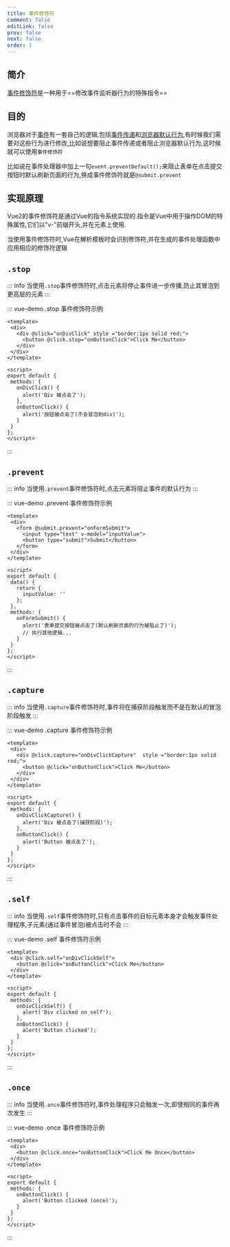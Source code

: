 ```yaml
---
title: 事件修饰符
comment: false
editLink: false
prev: false
next: false
order: 1
---
```


## 简介

[事件修饰符](https://cn.vuejs.org/guide/essentials/event-handling.html#event-modifiers)是一种用于==修改事件监听器行为的特殊指令==

## 目的

浏览器对于[事件](https://developer.mozilla.org/zh-CN/docs/Web/API/Event)有一套自己的逻辑,包括[事件传递](../javascript/事件.md#事件传递)和[浏览器默认行为](../javascript/事件.md#浏览器默认行为),有时候我们需要对这些行为进行修改,比如说想要阻止事件传递或者阻止浏览器默认行为,这时候就可以使用``事件修饰符``

比如说在事件处理器中加上一句```event.preventDefault();```来阻止表单在点击提交按钮时默认刷新页面的行为,换成事件修饰符就是```@submit.prevent```


## 实现原理

Vue2的事件修饰符是通过Vue的指令系统实现的.指令是Vue中用于操作DOM的特殊属性,它们以"v-"前缀开头,并在元素上使用.

当使用事件修饰符时,Vue在解析模板时会识别修饰符,并在生成的事件处理函数中应用相应的修饰符逻辑


## ``.stop``


::: info
当使用``.stop``事件修饰符时,点击元素将停止事件进一步传播,防止其冒泡到更高层的元素
:::


::: vue-demo .stop 事件修饰符示例
 
 ```vue
<template>
  <div>
    <div @click="onDivClick" style ="border:1px solid red;">
      <button @click.stop="onButtonClick">Click Me</button>
    </div>
  </div>
</template>

<script>
export default {
  methods: {
    onDivClick() {
      alert('Div 被点击了');
    },
    onButtonClick() {
      alert('按钮被点击了(不会冒泡到div)');
    }
  }
};
</script>

 ```
:::

## ``.prevent``

::: info
当使用``.prevent``事件修饰符时,点击元素将阻止事件的默认行为
:::


::: vue-demo .prevent 事件修饰符示例
 
 ```vue
<template>
  <div>
    <form @submit.prevent="onFormSubmit">
      <input type="text" v-model="inputValue">
      <button type="submit">Submit</button>
    </form>
  </div>
</template>

<script>
export default {
  data() {
    return {
      inputValue: ''
    };
  },
  methods: {
    onFormSubmit() {
      alert('表单提交按钮被点击了(默认刷新页面的行为被阻止了)');
      // 执行其他逻辑...
    }
  }
};
</script>

 ```
:::

## ``.capture``

::: info
当使用``.capture``事件修饰符时,事件将在捕获阶段触发而不是在默认的冒泡阶段触发
:::


::: vue-demo .capture 事件修饰符示例
 
 ```vue
<template>
  <div>
    <div @click.capture="onDivClickCapture"  style ="border:1px solid red;">
      <button @click="onButtonClick">Click Me</button>
    </div>
  </div>
</template>

<script>
export default {
  methods: {
    onDivClickCapture() {
      alert('Div 被点击了(捕获阶段)');
    },
    onButtonClick() {
      alert('Button 被点击了');
    }
  }
};
</script>

 ```
:::

## ``.self``

::: info
当使用``.self``事件修饰符时,只有点击事件的目标元素本身才会触发事件处理程序,子元素(通过事件冒泡)被点击时不会
:::


::: vue-demo .self 事件修饰符示例
 
 ```vue
<template>
  <div @click.self="onDivClickSelf">
    <button @click="onButtonClick">Click Me</button>
  </div>
</template>

<script>
export default {
  methods: {
    onDivClickSelf() {
      alert('Div clicked on self');
    },
    onButtonClick() {
      alert('Button clicked');
    }
  }
};
</script>

 ```
:::

## ``.once``


::: info
当使用``.once``事件修饰符时,事件处理程序只会触发一次,即使相同的事件再次发生
:::


::: vue-demo .once 事件修饰符示例
 
 ```vue
<template>
  <div>
    <button @click.once="onButtonClick">Click Me Once</button>
  </div>
</template>

<script>
export default {
  methods: {
    onButtonClick() {
      alert('Button clicked (once)');
    }
  }
};
</script>

 ```
:::